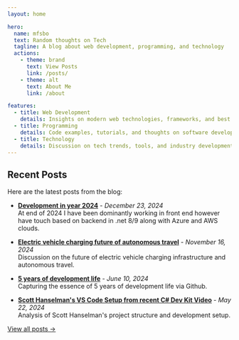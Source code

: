 ```yaml
---
layout: home

hero:
  name: mfsbo
  text: Random thoughts on Tech
  tagline: A blog about web development, programming, and technology
  actions:
    - theme: brand
      text: View Posts
      link: /posts/
    - theme: alt
      text: About Me
      link: /about

features:
  - title: Web Development
    details: Insights on modern web technologies, frameworks, and best practices
  - title: Programming
    details: Code examples, tutorials, and thoughts on software development
  - title: Technology
    details: Discussion on tech trends, tools, and industry developments
---
```


## Recent Posts

Here are the latest posts from the blog:

- **[Development in year 2024](/posts/2024-12-23-development-in-year-2024)** - *December 23, 2024*  
  At end of 2024 I have been dominantly working in front end however have touch based on backend in .net 8/9 along with Azure and AWS clouds.

- **[Electric vehicle charging future of autonomous travel](/posts/2024-11-16-electric-vehicle-charging-future-of-autonomous-travel.md)** - *November 16, 2024*  
  Discussion on the future of electric vehicle charging infrastructure and autonomous travel.

- **[5 years of development life](/posts/2024-06-10-5-years-of-development-life.md)** - *June 10, 2024*  
  Capturing the essence of 5 years of development life via Github.

- **[Scott Hanselman's VS Code Setup from recent C# Dev Kit Video](/posts/2024-05-22-scott-hanselman-vs-code-setup-csharp-dev-kit-video.md)** - *May 22, 2024*  
  Analysis of Scott Hanselman's project structure and development setup.

[View all posts →](/posts/)